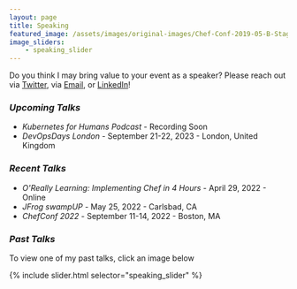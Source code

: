 ```yaml
---
layout: page
title: Speaking
featured_image: /assets/images/original-images/Chef-Conf-2019-05-B-Stage-058.jpg
image_sliders: 
    - speaking_slider
---
```

Do you think I may bring value to your event as a speaker? Please reach out via [Twitter](https://twitter.com/bnwoods2008), via [Email](mailto:brittanywoods2008@gmail.com), or [LinkedIn](https://www.linkedin.com/in/bnwoods)!

### _Upcoming Talks_
- *Kubernetes for Humans Podcast* - Recording Soon
- *DevOpsDays London* - September 21-22, 2023 - London, United Kingdom

[comment]: <> (*ChefConf USA* - September 26-27, 2023 - Seattle, WA, United States)
[comment]: <> (*ChefConf Germany* - October 12-13, 2023 - Munich, Germany)



### _Recent Talks_
- *O'Really Learning: Implementing Chef in 4 Hours* - April 29, 2022 - Online
- *JFrog swampUP* - May 25, 2022 - Carlsbad, CA
- *ChefConf 2022* - September 11-14, 2022 - Boston, MA

### _Past Talks_
To view one of my past talks, click an image below

{% include slider.html selector="speaking_slider" %}
